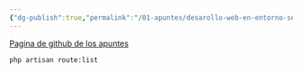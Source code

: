 ```yaml
---
{"dg-publish":true,"permalink":"/01-apuntes/desarollo-web-en-entorno-servidor/desarollo-web-en-entorno-servidor/"}
---
```



[Pagina de github de los apuntes](https://github.com/cipfpbatoi/dwes2324)

```
php artisan route:list
```